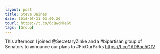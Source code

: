 ```yaml
---
layout: post
title: Steve Daines
date: 2018-07-31 03:00:20
tourl: https://t.co/6cQwcMCeGt
tags: [Group]
---
```

This afternoon I joined @SecretaryZinke and a #bipartisan group of Senators to announce our plans to #FixOurParks https://t.co/1AD8oc5OfV